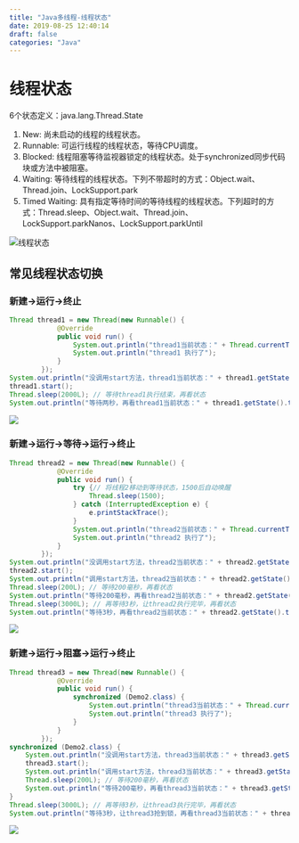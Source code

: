 ```yaml
---
title: "Java多线程-线程状态"
date: 2019-08-25 12:40:14
draft: false
categories: "Java"
---
```


# 线程状态

6个状态定义：java.lang.Thread.State

1. New: 尚未启动的线程的线程状态。
2. Runnable: 可运行线程的线程状态，等待CPU调度。
3. Blocked: 线程阻塞等待监视器锁定的线程状态。处于synchronized同步代码块或方法中被阻塞。
4. Waiting: 等待线程的线程状态。下列不带超时的方式：Object.wait、Thread.join、LockSupport.park
5. Timed Waiting: 具有指定等待时间的等待线程的线程状态。下列超时的方式：Thread.sleep、Object.wait、Thread.join、LockSupport.parkNanos、LockSupport.parkUntil

![线程状态](https://ueyao.github.io/image-hosting/blog/2019/8/thread-state-01.png)

## 常见线程状态切换
### 新建->运行->终止
``` java
Thread thread1 = new Thread(new Runnable() {
			@Override
			public void run() {
				System.out.println("thread1当前状态：" + Thread.currentThread().getState().toString());
				System.out.println("thread1 执行了");
			}
		});
System.out.println("没调用start方法，thread1当前状态：" + thread1.getState().toString());
thread1.start();
Thread.sleep(2000L); // 等待thread1执行结束，再看状态
System.out.println("等待两秒，再看thread1当前状态：" + thread1.getState().toString());
```

![](https://ueyao.github.io/image-hosting/blog/2019/8/thread-state-02.png)

### 新建->运行->等待->运行->终止
``` java
Thread thread2 = new Thread(new Runnable() {
			@Override
			public void run() {
				try {// 将线程2移动到等待状态，1500后自动唤醒
					Thread.sleep(1500);
				} catch (InterruptedException e) {
					e.printStackTrace();
				}
				System.out.println("thread2当前状态：" + Thread.currentThread().getState().toString());
				System.out.println("thread2 执行了");
			}
		});
System.out.println("没调用start方法，thread2当前状态：" + thread2.getState().toString());
thread2.start();
System.out.println("调用start方法，thread2当前状态：" + thread2.getState().toString());
Thread.sleep(200L); // 等待200毫秒，再看状态
System.out.println("等待200毫秒，再看thread2当前状态：" + thread2.getState().toString());
Thread.sleep(3000L); // 再等待3秒，让thread2执行完毕，再看状态
System.out.println("等待3秒，再看thread2当前状态：" + thread2.getState().toString());
```

![](https://ueyao.github.io/image-hosting/blog/2019/8/thread-state-03.png)


### 新建->运行->阻塞->运行->终止
``` java
Thread thread3 = new Thread(new Runnable() {
			@Override
			public void run() {
				synchronized (Demo2.class) {
					System.out.println("thread3当前状态：" + Thread.currentThread().getState().toString());
					System.out.println("thread3 执行了");
				}
			}
		});
synchronized (Demo2.class) {
    System.out.println("没调用start方法，thread3当前状态：" + thread3.getState().toString());
    thread3.start();
    System.out.println("调用start方法，thread3当前状态：" + thread3.getState().toString());
    Thread.sleep(200L); // 等待200毫秒，再看状态
    System.out.println("等待200毫秒，再看thread3当前状态：" + thread3.getState().toString());
}
Thread.sleep(3000L); // 再等待3秒，让thread3执行完毕，再看状态
System.out.println("等待3秒，让thread3抢到锁，再看thread3当前状态：" + thread3.getState().toString());
```

![](https://ueyao.github.io/image-hosting/blog/2019/8/thread-state-04.png)